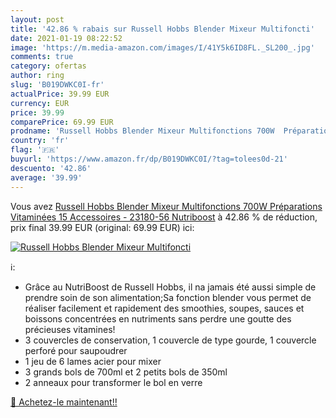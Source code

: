 ```yaml
---
layout: post
title: '42.86 % rabais sur Russell Hobbs Blender Mixeur Multifoncti'
date: 2021-01-19 08:22:52
image: 'https://m.media-amazon.com/images/I/41Y5k6ID8FL._SL200_.jpg'
comments: true
category: ofertas
author: ring
slug: 'B019DWKC0I-fr'
actualPrice: 39.99 EUR
currency: EUR
price: 39.99
comparePrice: 69.99 EUR
prodname: 'Russell Hobbs Blender Mixeur Multifonctions 700W  Préparations Vitaminées  15 Accessoires - 23180-56 Nutriboost'
country: 'fr'
flag: '🇫🇷'
buyurl: 'https://www.amazon.fr/dp/B019DWKC0I/?tag=tolees0d-21'
descuento: '42.86'
average: '39.99'
---
```


Vous avez [Russell Hobbs Blender Mixeur Multifonctions 700W  Préparations Vitaminées  15 Accessoires - 23180-56 Nutriboost](https://www.amazon.fr/dp/B019DWKC0I/?tag=tolees0d-21)  à  42.86 % de réduction, prix final  39.99 EUR (original: 69.99 EUR) ici:

[![Russell Hobbs Blender Mixeur Multifoncti](https://m.media-amazon.com/images/I/41Y5k6ID8FL._SL200_.jpg)](https://www.amazon.fr/dp/B019DWKC0I/?tag=tolees0d-21)

ℹ️:

- Grâce au NutriBoost de Russell Hobbs, il na jamais été aussi simple de prendre soin de son alimentation;Sa fonction blender vous permet de réaliser facilement et rapidement des smoothies, soupes, sauces et boissons concentrées en nutriments sans perdre une goutte des précieuses vitamines!
- 3 couvercles de conservation, 1 couvercle de type gourde, 1 couvercle perforé pour saupoudrer
- 1 jeu de 6 lames acier pour mixer
- 3 grands bols de 700ml et 2 petits bols de 350ml
- 2 anneaux pour transformer le bol en verre

[🛒 Achetez-le maintenant!!](https://www.amazon.fr/dp/B019DWKC0I/?tag=tolees0d-21)
